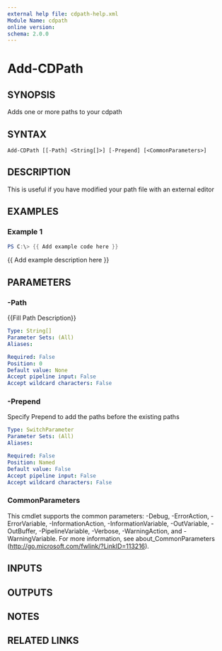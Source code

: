 ```yaml
---
external help file: cdpath-help.xml
Module Name: cdpath
online version:
schema: 2.0.0
---
```


# Add-CDPath

## SYNOPSIS
Adds one or more paths to your cdpath

## SYNTAX

```
Add-CDPath [[-Path] <String[]>] [-Prepend] [<CommonParameters>]
```

## DESCRIPTION
This is useful if you have modified your path file with an external editor

## EXAMPLES

### Example 1
```powershell
PS C:\> {{ Add example code here }}
```

{{ Add example description here }}

## PARAMETERS

### -Path
{{Fill Path Description}}

```yaml
Type: String[]
Parameter Sets: (All)
Aliases:

Required: False
Position: 0
Default value: None
Accept pipeline input: False
Accept wildcard characters: False
```

### -Prepend
Specify Prepend to add the paths before the existing paths

```yaml
Type: SwitchParameter
Parameter Sets: (All)
Aliases:

Required: False
Position: Named
Default value: False
Accept pipeline input: False
Accept wildcard characters: False
```

### CommonParameters
This cmdlet supports the common parameters: -Debug, -ErrorAction, -ErrorVariable, -InformationAction, -InformationVariable, -OutVariable, -OutBuffer, -PipelineVariable, -Verbose, -WarningAction, and -WarningVariable. For more information, see about_CommonParameters (http://go.microsoft.com/fwlink/?LinkID=113216).

## INPUTS

## OUTPUTS

## NOTES

## RELATED LINKS
